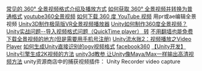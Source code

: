 [常见的 360° 全景视频格式介绍及播放方式](https://www.bilibili.com/read/cv788511)
[如何获取 360° 全景视频并转换为普通格式](https://www.bilibili.com/read/cv789142)
[youtube360全景视频](https://www.youtube.com/channel/UCzuqhhs6NWbgTzMuM09WKDQ)
[如何下载 360 度 YouTube 视频](https://www.4kdownload.com/zh-cn/howto/howto-download-360-degrees-youtube-videos)
用pr或ae编辑全景视频
[Unity3D制作极简版VR全景视频播放器](https://blog.csdn.net/killfunst/article/details/79870427)
[Unity如何制作360度全景视频？](https://jingyan.baidu.com/article/f71d6037c2c3ce1ab641d1fe.html)
[Unity实战问题--导入视频格式问题（QuickTime player） 转](https://blog.csdn.net/qq_27489007/article/details/83654098)
[不用翻墙也能免费下载全景视频的地方(但是需要用手机号注册)](https://www.znds.com/bbs-350-1.html)
[Unity流水账2：视频播放之Video Player](https://blog.csdn.net/shiyuedyx/article/details/81170309)
[如何生成Unity直接识别的ogv视频格式](https://jingyan.baidu.com/article/59a015e3002ca7f7948865ca.html)
[facebook360](https://facebook360.fb.com/)
[【Unity开发】Unity引擎生成2K视频的方法](https://blog.csdn.net/jubhjnk/article/details/68951632)
[unity3d教参 让Unity像Maya/Max一样输出高清视频方法](https://www.cgjoy.com/forum.php?mod=viewthread&tid=206129)
unity资源商店中的捕获视频插件：
Unity Recorder
video capture